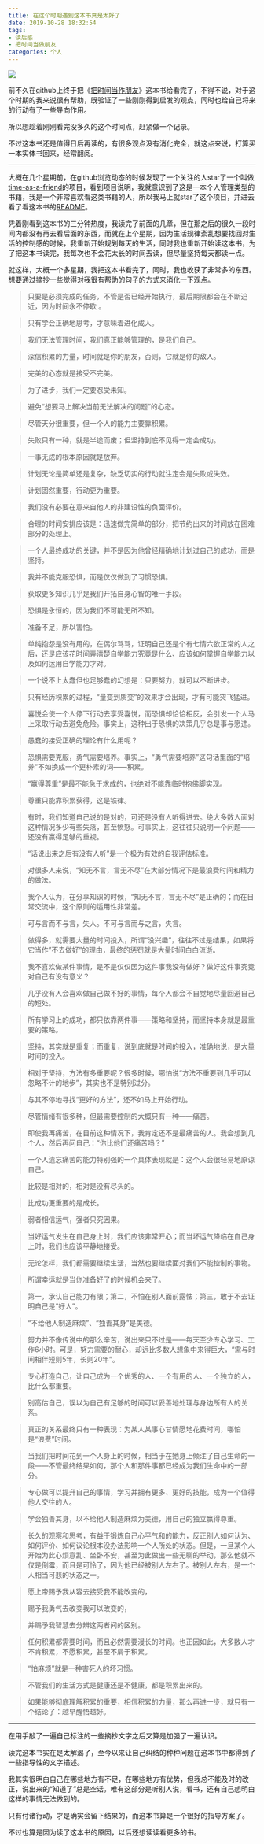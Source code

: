 ```yaml
---
title: 在这个时期遇到这本书真是太好了
date: 2019-10-28 18:32:54
tags:
- 读后感
- 把时间当做朋友
categories: 个人
---
```


![](12.在这个时期遇到这本书真是太好了/0.png)

前不久在github上终于把《[把时间当作朋友](https://github.com/xiaolai/time-as-a-friend)》这本书给看完了，不得不说，对于这个时期的我来说很有帮助，既验证了一些刚刚得到启发的观点，同时也给自己将来的行动有了一些导向作用。

所以想趁着刚刚看完没多久的这个时间点，赶紧做一个记录。

不过这本书还是值得日后再读的，有很多观点没有消化完全，就这点来说，打算买一本实体书回来，经常翻阅。

<!-- more -->

---

大概在几个星期前，在github浏览动态的时候发现了一个关注的人star了一个叫做[time-as-a-friend](https://github.com/xiaolai/time-as-a-friend)的项目，看到项目说明，我就意识到了这是一本个人管理类型的书籍，我是一个非常喜欢看这类书籍的人，所以我马上就star了这个项目，并进去看了看这本书的[README](https://github.com/xiaolai/time-as-a-friend)。

凭着刚看到这本书的三分钟热度，我读完了前面的几章，但在那之后的很久一段时间内都没有再去看后面的东西，而就在上个星期，因为生活规律紊乱想要找回对生活的控制感的时候，我重新开始规划每天的生活，同时我也重新开始读这本书，为了把这本书读完，我每次也不会花太长的时间去读，但尽量坚持每天都读一点。

就这样，大概一个多星期，我把这本书看完了，同时，我也收获了非常多的东西。想要通过摘抄一些觉得对我很有帮助的句子的方式来消化一下观点。

> 只要是必须完成的任务，不管是否已经开始执行，最后期限都会在不断迫近，因为时间永不停歇 。

> 只有学会正确地思考，才意味着进化成人。

> 我们无法管理时间，我们真正能够管理的，是我们自己。

> 深信积累的力量，时间就是你的朋友，否则，它就是你的敌人。

> 完美的心态就是接受不完美。

> 为了进步，我们一定要忍受未知。

> 避免“想要马上解决当前无法解决的问题”的心态。

> 尽管天分很重要，但一个人的能力主要靠积累。

> 失败只有一种，就是半途而废；但坚持到底不见得一定会成功。

> 一事无成的根本原因就是放弃。

> 计划无论是简单还是复杂，缺乏切实的行动就注定会是失败或失效。

> 计划固然重要，行动更为重要。

> 我们没有必要在意来自他人的非建设性的负面评价。

> 合理的时间安排应该是：迅速做完简单的部分，把节约出来的时间放在困难部分的处理上。

> 一个人最终成功的关键，并不是因为他曾经精确地计划过自己的成功，而是坚持。

> 我并不能克服恐惧，而是仅仅做到了习惯恐惧。

> 获取更多知识几乎是我们开拓自身心智的唯一手段。

> 恐惧是永恒的，因为我们不可能无所不知。

> 准备不足，所以害怕。

> 单纯抱怨是没有用的，在偶尔骂骂，证明自己还是个有七情六欲正常的人之后，还是应该花时间弄清楚自学能力究竟是什么、应该如何掌握自学能力以及如何运用自学能力才对。

> 一个说不上太蠢但也足够蠢的幻想是：只要努力，就可以不断进步。

> 只有经历积累的过程，“量变到质变”的效果才会出现，才有可能突飞猛进。

> 喜悦会使一个人停下行动去享受喜悦，而恐惧却恰恰相反，会引发一个人马上采取行动去避免危险。事实上，这种出于恐惧的决策几乎总是事与愿违。

> 愚蠢的接受正确的理论有什么用呢？

> 恐惧需要克服，勇气需要培养。事实上，“勇气需要培养”这句话里面的“培养”不如换成一个更朴素的词——积累。

> “赢得尊重”是最不能急于求成的，也绝对不能靠临时抱佛脚实现。

> 尊重只能靠积累获得，这是铁律。

> 有时，我们知道自己说的是对的，可还是没有人听得进去。绝大多数人面对这种情况多少有些失落，甚至愤怒。可事实上，这往往只说明一个问题——还没有赢得足够的重视。

> “话说出来之后有没有人听”是一个极为有效的自我评估标准。

> 对很多人来说，“知无不言，言无不尽”在大部分情况下是最浪费时间和精力的做法。

> 我个人认为，在分享知识的时候，“知无不言，言无不尽”是正确的；而在日常交流中，这个原则的适用性非常差。

> 可与言而不与言，失人。不可与言而与之言，失言。

> 做得多，就需要大量的时间投入，所谓“没兴趣”，往往不过是结果，如果将它当作”不去做好”的理由，最终的惩罚就是大量时间白白流逝。

> 我不喜欢做某件事情，是不是仅仅因为这件事我没有做好？做好这件事究竟对自己有没有意义？

> 几乎没有人会喜欢做自己做不好的事情，每个人都会不自觉地尽量回避自己的短处。

> 所有学习上的成功，都只依靠两件事——策略和坚持，而坚持本身就是最重要的策略。

> 坚持，其实就是重复；而重复，说到底就是时间的投入，准确地说，是大量时间的投入。

> 相对于坚持，方法有多重要呢？很多时候，哪怕说“方法不重要到几乎可以忽略不计的地步”，其实也不是特别过分。

> 与其不停地寻找“更好的方法”，还不如马上开始行动。

> 尽管情绪有很多种，但最需要控制的大概只有一种——痛苦。

> 即使我再痛苦，在目前这种情况下，我肯定还不是最痛苦的人。我会想到几个人，然后再问自己：“你比他们还痛苦吗？”

> 一个人遗忘痛苦的能力特别强的一个具体表现就是：这个人会很轻易地原谅自己。

> 比较是相对的，相对是没有尽头的。

> 比成功更重要的是成长。

> 弱者相信运气，强者只究因果。

> 当好运气发生在自己身上时，我们应该非常开心；而当坏运气降临在自己身上时，我们也应该平静地接受。

> 无论怎样，我们都需要继续生活，当然也要继续面对我们不能控制的事物。

> 所谓幸运就是当你准备好了的时候机会来了。

> 第一，承认自己能力有限；第二，不怕在别人面前露怯；第三，敢于不去证明自己是“好人”。

> “不给他人制造麻烦”、“独善其身”是美德。

> 努力并不像传说中的那么辛苦，说出来只不过是——每天至少专心学习、工作6小时。可是，努力需要的耐心，却远比多数人想象中来得巨大，“需与时间相伴短则5年，长则20年”。

> 专心打造自己，让自己成为一个优秀的人、一个有用的人、一个独立的人，比什么都重要。

> 别高估自己，误以为自己有足够的时间可以妥善地处理与身边所有人的关系。

> 真正的关系最终只有一种表现：为某人某事心甘情愿地花费时间，哪怕是“浪费”时间。

> 当我们把时间花到一个人身上的时候，相当于在她身上倾注了自己生命的一段——不管最终结果如何，那个人和那件事都已经成为我们生命中的一部分。

> 专心做可以提升自己的事情，学习并拥有更多、更好的技能，成为一个值得他人交往的人。

> 学会独善其身，以不给他人制造麻烦为美德，用自己的独立赢得尊重。

> 长久的观察和思考，有益于锻炼自己心平气和的能力，反正别人如何认为、如何评价、如何议论根本没办法影响一个人所处的状态。但是，一旦某个人开始为此心烦意乱、坐卧不安，甚至为此做出一些无聊的举动，那么他就不仅是倒霉，而且是可怜了，因为他已经被别人左右了。被别人左右，是一个人相当可悲的状态之一。

> 愿上帝赐予我从容去接受我不能改变的，
> 
> 赐予我勇气去改变我可以改变的，
> 
> 并赐予我智慧去分辨这两者间的区别。

> 任何积累都需要时间，而且必然需要漫长的时间。也正因如此，大多数人才不肯积累，不愿积累，甚至不屑于积累。

> “怕麻烦”就是一种害死人的坏习惯。

> 不管我们的生活方式是健康还是不健康，都是积累出来的。

> 如果能够彻底理解积累的重要，相信积累的力量，那么再进一步，就只有一个结论了：越早醒悟越好。

---

在用手敲了一遍自己标注的一些摘抄文字之后又算是加强了一遍认识。

读完这本书实在是太解渴了，至今以来让自己纠结的种种问题在这本书中都得到了一些指导性的文字描述。

我其实很明白自己在哪些地方有不足，在哪些地方有优势，但我总不能及时的改正，说出来的“知道了”总是空话。唯有这部分是听别人说，看书，还有自己想明白这样的事情无法做到的。

只有付诸行动，才是确实会留下结果的，而这本书算是一个很好的指导方案了。

不过也算是因为读了这本书的原因，以后还想读读看更多的书。